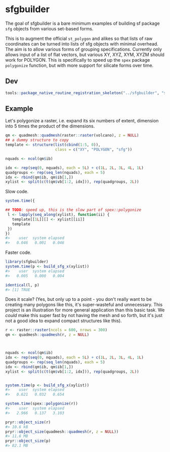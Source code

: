 
<!-- README.md is generated from README.Rmd. Please edit that file -->
sfgbuilder
==========

The goal of sfgbuilder is a bare minimum examples of building sf package `sfg` objects from various set-based forms.

This is to augment the official `st_polygon` and alikes so that lists of raw coordinates can be turned into lists of sfg objects with minimal overhead. The aim is to allow various forms of grouping specifications. Currently only allows input of a list of flat vectors, but various XY, XYZ, XYM, XYZM should work for POLYGON. This is specifically to speed up the `spex` package `polygonize` function, but with more support for silicate forms over time.

Dev
---

``` r
tools::package_native_routine_registration_skeleton("../sfgbuilder", "src/init.c",character_only = FALSE)
```

Example
-------

Let's polygonize a raster, i.e. expand its six numbers of extent, dimension into 5 times the product of the dimensions.

``` r
qm <- quadmesh::quadmesh(raster::raster(volcano), z = NULL)
## a dummy structure to copy
template <- structure(list(cbind(1:5, 0)),
                      class = c("XY", "POLYGON", "sfg"))

nquads <- ncol(qm$ib)

idx <- rep(seq(0, nquads), each = 5L) + c(1L, 2L, 3L, 4L, 1L)
quadgroups <- rep(seq_len(nquads), each = 5)
idx <- rbind(qm$ib, qm$ib[1,])
xylist <- split(c(t(qm$vb[1:2, idx])), rep(quadgroups, 2L))
```

Slow code.

``` r
system.time({

## TODO: speed up, this is the slow part of spex::polygonize
 l <- lapply(seq_along(xylist), function(ii) {
   template[[1L]][] <- xylist[[ii]]
   template
 })
})
#>    user  system elapsed 
#>   0.046   0.001   0.046
```

Faster code.

``` r
library(sfgbuilder)
system.time(p <- build_sfg_x(xylist))
#>    user  system elapsed 
#>   0.005   0.000   0.004
```

``` r
identical(l, p)
#> [1] TRUE
```

Does it scale? (Yes, but only up to a point - you don't really want to be creating many polygons like this, it's super-wasteful and unnecessary. This project is an illustration for more general application than this basic task. We *could* make this super fast by not having the mesh and so forth, but it's just not a good idea to expand compact structures like this).

``` r
r <- raster::raster(ncols = 600, nrows = 300)
qm <- quadmesh::quadmesh(r, z = NULL)



nquads <- ncol(qm$ib)
idx <- rep(seq(0, nquads), each = 5L) + c(1L, 2L, 3L, 4L, 1L)
quadgroups <- rep(seq_len(nquads), each = 5)
idx <- rbind(qm$ib, qm$ib[1,])
xylist <- split(c(t(qm$vb[1:2, idx])), rep(quadgroups, 2L))


system.time(p <- build_sfg_x(xylist))
#>    user  system elapsed 
#>   0.621   0.032   0.654

system.time(spex::polygonize(r))
#>    user  system elapsed 
#>   2.966   0.137   3.103

pryr::object_size(r)
#> 10.6 kB
pryr::object_size(quadmesh::quadmesh(r, z = NULL))
#> 11.6 MB
pryr::object_size(p)
#> 82.1 MB
```

